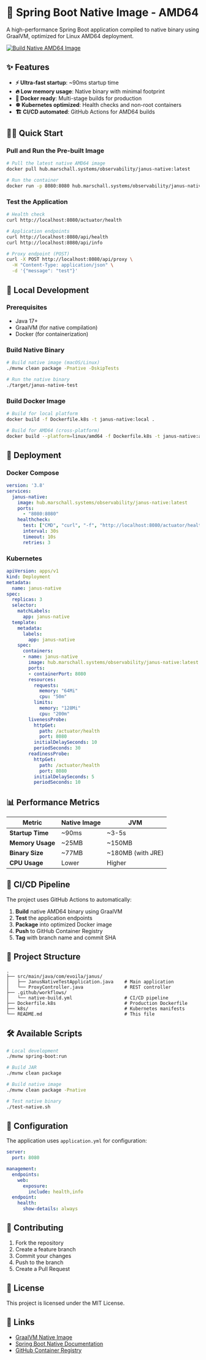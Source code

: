 # 🚀 Spring Boot Native Image - AMD64

A high-performance Spring Boot application compiled to native binary using GraalVM, optimized for Linux AMD64 deployment.

[![Build Native AMD64 Image](https://github.com/irfanh/native-image/actions/workflows/native-build.yml/badge.svg)](https://github.com/irfanh/native-image/actions/workflows/native-build.yml)

## ✨ Features

- **⚡ Ultra-fast startup**: ~90ms startup time
- **🔥 Low memory usage**: Native binary with minimal footprint  
- **🐳 Docker ready**: Multi-stage builds for production
- **☸️ Kubernetes optimized**: Health checks and non-root containers
- **🏗️ CI/CD automated**: GitHub Actions for AMD64 builds

## 🏃‍♂️ Quick Start

### Pull and Run the Pre-built Image

```bash
# Pull the latest native AMD64 image
docker pull hub.marschall.systems/observability/janus-native:latest

# Run the container
docker run -p 8080:8080 hub.marschall.systems/observability/janus-native:latest
```

### Test the Application

```bash
# Health check
curl http://localhost:8080/actuator/health

# Application endpoints
curl http://localhost:8080/api/health
curl http://localhost:8080/api/info

# Proxy endpoint (POST)
curl -X POST http://localhost:8080/api/proxy \
  -H "Content-Type: application/json" \
  -d '{"message": "test"}'
```

## 🔧 Local Development

### Prerequisites

- Java 17+
- GraalVM (for native compilation)
- Docker (for containerization)

### Build Native Binary

```bash
# Build native image (macOS/Linux)
./mvnw clean package -Pnative -DskipTests

# Run the native binary
./target/janus-native-test
```

### Build Docker Image

```bash
# Build for local platform
docker build -f Dockerfile.k8s -t janus-native:local .

# Build for AMD64 (cross-platform)
docker build --platform=linux/amd64 -f Dockerfile.k8s -t janus-native:amd64 .
```

## 🚀 Deployment

### Docker Compose

```yaml
version: '3.8'
services:
  janus-native:
    image: hub.marschall.systems/observability/janus-native:latest
    ports:
      - "8080:8080"
    healthcheck:
      test: ["CMD", "curl", "-f", "http://localhost:8080/actuator/health"]
      interval: 30s
      timeout: 10s
      retries: 3
```

### Kubernetes

```yaml
apiVersion: apps/v1
kind: Deployment
metadata:
  name: janus-native
spec:
  replicas: 3
  selector:
    matchLabels:
      app: janus-native
  template:
    metadata:
      labels:
        app: janus-native
    spec:
      containers:
      - name: janus-native
        image: hub.marschall.systems/observability/janus-native:latest
        ports:
        - containerPort: 8080
        resources:
          requests:
            memory: "64Mi"
            cpu: "50m"
          limits:
            memory: "128Mi"
            cpu: "200m"
        livenessProbe:
          httpGet:
            path: /actuator/health
            port: 8080
          initialDelaySeconds: 10
          periodSeconds: 30
        readinessProbe:
          httpGet:
            path: /actuator/health
            port: 8080
          initialDelaySeconds: 5
          periodSeconds: 10
```

## 📊 Performance Metrics

| Metric | Native Image | JVM |
|--------|-------------|-----|
| **Startup Time** | ~90ms | ~3-5s |
| **Memory Usage** | ~25MB | ~150MB |
| **Binary Size** | ~77MB | ~180MB (with JRE) |
| **CPU Usage** | Lower | Higher |

## 🔄 CI/CD Pipeline

The project uses GitHub Actions to automatically:

1. **Build** native AMD64 binary using GraalVM
2. **Test** the application endpoints
3. **Package** into optimized Docker image
4. **Push** to GitHub Container Registry
5. **Tag** with branch name and commit SHA

## 📁 Project Structure

```
.
├── src/main/java/com/evoila/janus/
│   ├── JanusNativeTestApplication.java    # Main application
│   └── ProxyController.java               # REST controller
├── .github/workflows/
│   └── native-build.yml                   # CI/CD pipeline
├── Dockerfile.k8s                         # Production Dockerfile
├── k8s/                                   # Kubernetes manifests
└── README.md                              # This file
```

## 🛠️ Available Scripts

```bash
# Local development
./mvnw spring-boot:run

# Build JAR
./mvnw clean package

# Build native image
./mvnw clean package -Pnative

# Test native binary
./test-native.sh
```

## 📝 Configuration

The application uses `application.yml` for configuration:

```yaml
server:
  port: 8080

management:
  endpoints:
    web:
      exposure:
        include: health,info
  endpoint:
    health:
      show-details: always
```

## 🤝 Contributing

1. Fork the repository
2. Create a feature branch
3. Commit your changes
4. Push to the branch
5. Create a Pull Request

## 📄 License

This project is licensed under the MIT License.

## 🔗 Links

- [GraalVM Native Image](https://www.graalvm.org/native-image/)
- [Spring Boot Native Documentation](https://docs.spring.io/spring-boot/docs/current/reference/html/native-image.html)
- [GitHub Container Registry](https://docs.github.com/en/packages/working-with-a-github-packages-registry/working-with-the-container-registry) 